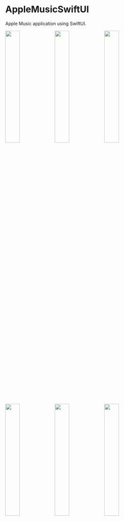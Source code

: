 # AppleMusicSwiftUI

Apple Music application using SwiftUI. 

<img src="https://user-images.githubusercontent.com/22889898/210081167-b8e97a62-ecde-467d-bda8-9d733ca89ab5.png" width="30%"></img> <img src="https://user-images.githubusercontent.com/22889898/210081161-8c480df0-296c-48e3-84a6-f4269fa37177.png" width="30%"></img> <img src="https://user-images.githubusercontent.com/22889898/210081166-28a64405-1fe2-44b7-9ccc-393de0c15fac.png" width="30%"></img> <img src="https://user-images.githubusercontent.com/22889898/210081165-f56b45e2-a4d8-4c36-81a3-5d5426b79ffe.png" width="30%"></img> <img src="https://user-images.githubusercontent.com/22889898/210081162-d0e10f3c-046d-4316-a4a2-e6ac804acdff.png" width="30%"></img> <img src="https://user-images.githubusercontent.com/22889898/210081151-8afec853-afcb-4f45-becd-406f92d39765.png" width="30%"></img> 

